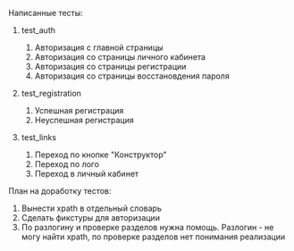 Написанные тесты:
1. test_auth
   1. Авторизация с главной страницы
   2. Авторизация со страницы личного кабинета
   2. Авторизация со страницы регистрации
   3. Авторизация со страницы восстановдения пароля

2. test_registration
   1. Успешная регистрация
   2. Неуспешная регистрация

3. test_links
   1. Переход по кнопке "Конструктор"
   2. Переход по лого
   3. Переход в личный кабинет

План на доработку тестов:
1. Вынести xpath в отдельный словарь
2. Сделать фикстуры для авторизации
3. По разлогину и проверке разделов нужна помощь. Разлогин - не могу найти xpath, по проверке разделов нет понимания реализации
